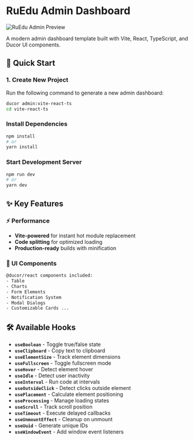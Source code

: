 # RuEdu Admin Dashboard

![RuEdu Admin Preview]()

A modern admin dashboard template built with Vite, React, TypeScript, and Ducor UI components.

## 🚀 Quick Start

### 1. Create New Project
Run the following command to generate a new admin dashboard:

```bash
ducor admin:vite-react-ts
cd vite-react-ts
```

###  Install Dependencies
```bash
npm install
# or
yarn install
```

### Start Development Server
```bash
npm run dev
# or
yarn dev
```

## ✨ Key Features

### ⚡ Performance
- **Vite-powered** for instant hot module replacement
- **Code splitting** for optimized loading
- **Production-ready** builds with minification

### 🎨 UI Components
```bash
@ducor/react components included:
- Table
- Charts
- Form Elements
- Notification System
- Modal Dialogs
- Customizable Cards ...
```

## 🛠️ Available Hooks

- **`useBoolean`** - Toggle true/false state
- **`useClipboard`** - Copy text to clipboard
- **`useElementSize`** - Track element dimensions
- **`useFullscreen`** - Toggle fullscreen mode
- **`useHover`** - Detect element hover
- **`useIdle`** - Detect user inactivity
- **`useInterval`** - Run code at intervals
- **`useOutsideClick`** - Detect clicks outside element
- **`usePlacement`** - Calculate element positioning
- **`useProcessing`** - Manage loading states
- **`useScroll`** - Track scroll position
- **`useTimeout`** - Execute delayed callbacks
- **`useUnmountEffect`** - Cleanup on unmount
- **`useUuid`** - Generate unique IDs
- **`useWindowEvent`** - Add window event listeners

  
